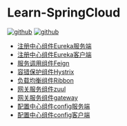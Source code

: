 # Learn-SpringCloud
[![github](https://img.shields.io/badge/springboot-2.3.0-green.svg)]()
[![github](https://img.shields.io/badge/springcloud-Hoxton.SR4-blue.svg)]()


+ [注册中心组件Eureka服务端](https://github.com/leowy/learn-springcloud/tree/master/eureka-server)  
+ [注册中心组件Eureka客户端](https://github.com/leowy/learn-springcloud/tree/master/eureka-client)  
+ [服务调用组件Feign](https://github.com/leowy/learn-springcloud/tree/master/feign-service)  
+ [容错保护组件Hystrix](https://github.com/leowy/learn-springcloud/tree/master/hystrix-service)  
+ [负载均衡组件Ribbon](https://github.com/leowy/learn-springcloud/tree/master/ribbon-service)  
+ [网关服务组件zuul](https://github.com/leowy/learn-springcloud/tree/master/zuul-service) 
+ [网关服务组件gateway](https://github.com/leowy/learn-springcloud/tree/master/gateway-service) 
+ [配置中心组件config服务端](https://github.com/leowy/learn-springcloud/tree/master/config-server) 
+ [配置中心组件config客户端](https://github.com/leowy/learn-springcloud/tree/master/config-client) 

